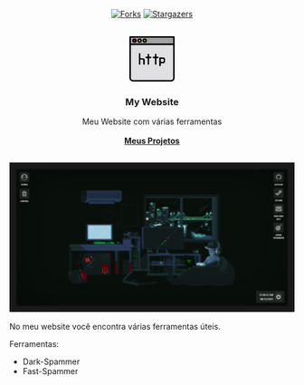 <!----- FORKS - STARTS ----->

<div align="center">
  
[![Forks][forks-shield]][forks-url]
[![Stargazers][stars-shield]][stars-url]

</div>



<!----- LOGO INICIAL ----->

<br />
<div align="center">
  <a href="https://github.com/0DarkMode0/0DarkMode0.github.io">
    <img src="img/logo.png" alt="Logo" width="80" height="80">
  </a>

  <h3 align="center">My Website</h3>

  <p align="center">
    Meu Website com várias ferramentas
    <br />
    <br />
    <a href="https://github.com/0DarkMode0?tab=repositories"><strong>Meus Projetos</strong></a>
  </p>
</div>



<!----- INICIO PROJETO ----->

##
<div align="center">

![Product Name Screen Shot][product-screenshot]


</div>

No meu website você encontra várias ferramentas úteis.

Ferramentas:
* Dark-Spammer
* Fast-Spammer



<!-- LINKS - IMAGENS -->
[forks-shield]: https://img.shields.io/github/forks/0DarkMode0/0DarkMode0.github.io.svg?style=for-the-badge
[forks-url]: https://github.com/0DarkMode0/0DarkMode0.github.io/network/members
[stars-shield]: https://img.shields.io/github/stars/0DarkMode0/0DarkMode0.github.io.svg?style=for-the-badge
[stars-url]: https://github.com/0DarkMode0/0DarkMode0.github.io/stargazers
[product-screenshot]: img/projeto.png
